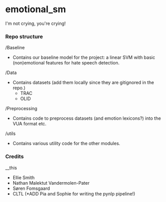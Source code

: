 # emotional_sm
I'm not crying, you're crying!



### Repo structure


/Baseline
- Contains our baseline model for the project: a linear SVM with basic (non)emotional features for hate speech detection.


/Data
- Contains datasets (add them locally since they are gitignored in the repo.)
  - TRAC
  - OLID

/Preprocessing
- Contains code to preprocess datasets (and emotion lexicons?) into the VUA format etc.

/utils
- Contains various utility code for the other modules.





### Credits

__this 
- Ellie Smith
- Nathan Malektut Vandermolen-Pater
- Søren Fomsgaard
- CLTL (*ADD Pia and Sophie for writing the pynlp pipeline!)
